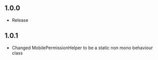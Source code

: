 ## 1.0.0
- Release

## 1.0.1
- Changed MobilePermissionHelper to be a static non mono behaviour class